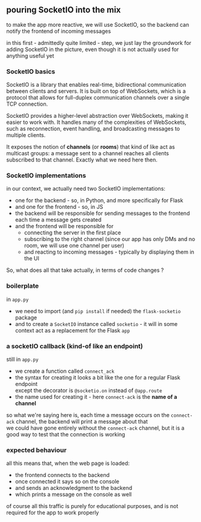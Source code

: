 ## pouring SocketIO into the mix

to make the app more reactive, we will use SocketIO, so the backend can notify
the frontend of incoming messages

in this first - admittedly quite limited - step, we just lay the groundwork for
adding SocketIO in the picture, even though it is not actually used for anything
useful yet

### SocketIO basics

SocketIO is a library that enables real-time, bidirectional communication between
clients and servers. It is built on top of WebSockets, which is a protocol that
allows for full-duplex communication channels over a single TCP connection.

SocketIO provides a higher-level abstraction over WebSockets, making it easier to
work with. It handles many of the complexities of WebSockets, such as
reconnection, event handling, and broadcasting messages to multiple clients.

It exposes the notion of **channels** (or **rooms**) that kind of like act as
multicast groups: a message sent to a channel reaches all clients subscribed to
that channel. Exactly what we need here then.

### SocketIO implementations

in our context, we actually need two SocketIO implementations:

- one for the backend - so, in Python, and more specifically for Flask
- and one for the frontend - so, in JS
- the backend will be responsible for sending messages to the frontend each time a message gets created
- and the frontend will be responsible for 
  - connecting the server in the first place
  - subscribing to the right channel (since our app has only DMs and no room, we will use one channel per user)
  - and reacting to incoming messages - typically by displaying them in the UI

So, what does all that take actually, in terms of code changes ?

### boilerplate

in `app.py`

- we need to import (and `pip install` if needed) the `flask-socketio` package
- and to create a `SocketIO` instance called `socketio` - it will in some context act as a replacement for the Flask `app`

### a socketIO callback (kind-of like an endpoint)

still in `app.py`

- we create a function called `connect_ack`
- the syntax for creating it looks a bit like the one for a regular Flask endpoint  
  except the decorator is `@socketio.on` instead of `@app.route`
- the name used for creating it - here `connect-ack` is the **name of a channel**

so what we're saying here is, each time a message occurs on the `connect-ack` channel, the backend will print a message about that  
we could have gone entirely without the `connect-ack` channel, but it is a good way to test that the connection is working

### expected behaviour

all this means that, when the web page is loaded:

- the frontend connects to the backend
- once connected it says so on the console
- and sends an acknowledgment to the backend
- which prints a message on the console as well

of course all this traffic is purely for educational purposes, and is not
required for the app to work properly
